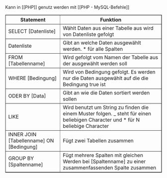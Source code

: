 Kann in [[PHP]] genutz werden mit [[PHP - MySQL-Befehle]]


<table border = 1>
<tr><th>Statement</th><th>Funktion</th></tr>
<tr><td>SELECT [Datenliste]</td><td>Wählt Daten aus einer Tabelle aus wird von Datenliste gefolgt</td></tr>
<tr><td>Datenliste</td><td>Gibt an welche Daten ausgewählt werden. * für alle Spalten</td></tr>
<tr><td>FROM [Tabellenname]</td><td>Wird gefolgt vom Namen der Tabelle aus der ausgewählt werden soll</td></tr>
<tr><td>WHERE [Bedingung]</td><td>Wird von Bedingung gefolgt. Es werden nur die Daten ausgewählt auf die die Bedingung true ist</td></tr>
<tr><td>ODER BY [Data]</td><td>Gibt an wie die Daten sortiert werden sollen</td></tr>
<tr><td>LIKE</td><td>Wird benutzt um String zu finden die einem Muster folgen. _ steht für einen beliebigen Character und * für N beliebige Character</td></tr>
<tr><td>INNER JOIN [Tabellenname] ON [Bedingung]</td><td>Fügt zwei Tabellen zusammen</td></tr>
<tr><td>GROUP BY [Spaltenname]</td><td>Fügt mehrere Spalten mit gleichen Werden bei [Spaltenname] zu einer zusammenfassenden Spalte zusammen</td></tr>
</table>
